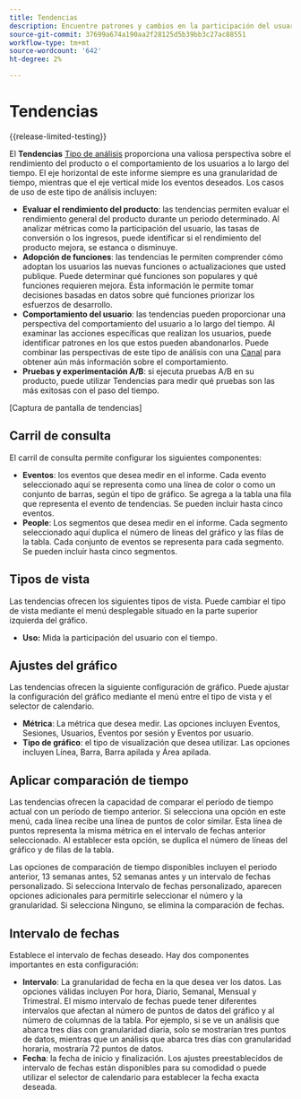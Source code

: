 ```yaml
---
title: Tendencias
description: Encuentre patrones y cambios en la participación del usuario a lo largo del tiempo.
source-git-commit: 37699a674a190aa2f28125d5b39bb3c27ac88551
workflow-type: tm+mt
source-wordcount: '642'
ht-degree: 2%

---
```


# Tendencias

{{release-limited-testing}}

El **Tendencias** [Tipo de análisis](overview.md) proporciona una valiosa perspectiva sobre el rendimiento del producto o el comportamiento de los usuarios a lo largo del tiempo. El eje horizontal de este informe siempre es una granularidad de tiempo, mientras que el eje vertical mide los eventos deseados. Los casos de uso de este tipo de análisis incluyen:

* **Evaluar el rendimiento del producto**: las tendencias permiten evaluar el rendimiento general del producto durante un periodo determinado. Al analizar métricas como la participación del usuario, las tasas de conversión o los ingresos, puede identificar si el rendimiento del producto mejora, se estanca o disminuye.
* **Adopción de funciones**: las tendencias le permiten comprender cómo adoptan los usuarios las nuevas funciones o actualizaciones que usted publique. Puede determinar qué funciones son populares y qué funciones requieren mejora. Esta información le permite tomar decisiones basadas en datos sobre qué funciones priorizar los esfuerzos de desarrollo.
* **Comportamiento del usuario**: las tendencias pueden proporcionar una perspectiva del comportamiento del usuario a lo largo del tiempo. Al examinar las acciones específicas que realizan los usuarios, puede identificar patrones en los que estos pueden abandonarlos. Puede combinar las perspectivas de este tipo de análisis con una [Canal](funnel.md) para obtener aún más información sobre el comportamiento.
* **Pruebas y experimentación A/B**: si ejecuta pruebas A/B en su producto, puede utilizar Tendencias para medir qué pruebas son las más exitosas con el paso del tiempo.

[Captura de pantalla de tendencias]

## Carril de consulta

El carril de consulta permite configurar los siguientes componentes:

* **Eventos**: los eventos que desea medir en el informe. Cada evento seleccionado aquí se representa como una línea de color o como un conjunto de barras, según el tipo de gráfico. Se agrega a la tabla una fila que representa el evento de tendencias. Se pueden incluir hasta cinco eventos.
* **People**: Los segmentos que desea medir en el informe. Cada segmento seleccionado aquí duplica el número de líneas del gráfico y las filas de la tabla. Cada conjunto de eventos se representa para cada segmento. Se pueden incluir hasta cinco segmentos.

## Tipos de vista

Las tendencias ofrecen los siguientes tipos de vista. Puede cambiar el tipo de vista mediante el menú desplegable situado en la parte superior izquierda del gráfico.

* **Uso:** Mida la participación del usuario con el tiempo.

## Ajustes del gráfico

Las tendencias ofrecen la siguiente configuración de gráfico. Puede ajustar la configuración del gráfico mediante el menú entre el tipo de vista y el selector de calendario.

* **Métrica**: La métrica que desea medir. Las opciones incluyen Eventos, Sesiones, Usuarios, Eventos por sesión y Eventos por usuario.
* **Tipo de gráfico**: el tipo de visualización que desea utilizar. Las opciones incluyen Línea, Barra, Barra apilada y Área apilada.

## Aplicar comparación de tiempo

Las tendencias ofrecen la capacidad de comparar el período de tiempo actual con un período de tiempo anterior. Si selecciona una opción en este menú, cada línea recibe una línea de puntos de color similar. Esta línea de puntos representa la misma métrica en el intervalo de fechas anterior seleccionado. Al establecer esta opción, se duplica el número de líneas del gráfico y de filas de la tabla.

Las opciones de comparación de tiempo disponibles incluyen el periodo anterior, 13 semanas antes, 52 semanas antes y un intervalo de fechas personalizado. Si selecciona Intervalo de fechas personalizado, aparecen opciones adicionales para permitirle seleccionar el número y la granularidad. Si selecciona Ninguno, se elimina la comparación de fechas.

## Intervalo de fechas

Establece el intervalo de fechas deseado. Hay dos componentes importantes en esta configuración:

* **Intervalo**: La granularidad de fecha en la que desea ver los datos. Las opciones válidas incluyen Por hora, Diario, Semanal, Mensual y Trimestral. El mismo intervalo de fechas puede tener diferentes intervalos que afectan al número de puntos de datos del gráfico y al número de columnas de la tabla. Por ejemplo, si se ve un análisis que abarca tres días con granularidad diaria, solo se mostrarían tres puntos de datos, mientras que un análisis que abarca tres días con granularidad horaria, mostraría 72 puntos de datos.
* **Fecha**: la fecha de inicio y finalización. Los ajustes preestablecidos de intervalo de fechas están disponibles para su comodidad o puede utilizar el selector de calendario para establecer la fecha exacta deseada.
